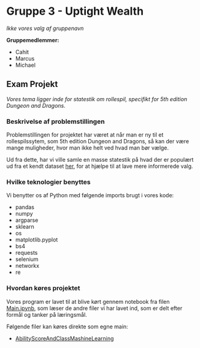 # Gruppe 3 - Uptight Wealth
*Ikke vores valg af gruppenavn*

**Gruppemedlemmer:**
- Cahit
- Marcus
- Michael

## Exam Projekt

*Vores tema ligger inde for statestik om rollespil, specifikt for 5th edition Dungeon and Dragons.*


### Beskrivelse af problemstillingen

Problemstillingen for projektet har været at når man er ny til et rollespilssytem, som 5th edition Dungeon and Dragons, så kan der være mange muligheder, hvor man ikke helt ved hvad man bør vælge.

Ud fra dette, har vi ville samle en masse statestik på hvad der er populært ud fra et kendt dataset [her](https://github.com/oganm/dndstats/blob/master/docs/charTable.tsv), for at hjælpe til at lave mere informerede valg.


### Hvilke teknologier benyttes
Vi benytter os af Python med følgende imports brugt i vores kode:
- pandas
- numpy
- argparse
- sklearn
- os
- matplotlib.pyplot
- bs4
- requests
- selenium
- networkx
- re


### Hvordan køres projektet
Vores program er lavet til at blive kørt gennem notebook fra filen [Main.ipynb](https://github.com/Micniks/Python-Exam/blob/main/Main.ipynb), som læser de andre filer vi har lavet ind, som er delt efter formål og tanker på læringsmål.

Følgende filer kan køres direkte som egne main:
* [AbilityScoreAndClassMashineLearning]()
